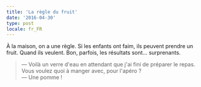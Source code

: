 ```yaml
---
title: 'La règle du fruit'
date: '2016-04-30'
type: post
locale: fr_FR
---
```


À la maison, on a une règle. Si les enfants ont faim, ils peuvent prendre un fruit. Quand ils veulent. Bon, parfois, les résultats sont… surprenants.

> — Voilà un verre d'eau en attendant que j'ai fini de préparer le repas. Vous voulez quoi à manger avec, pour l'apéro ?  
> — Une pomme !
